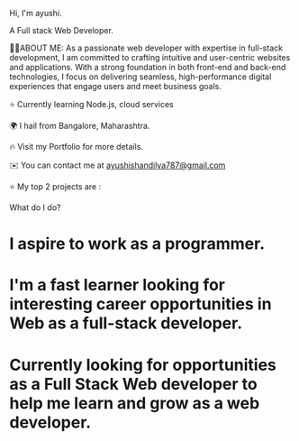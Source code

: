 Hi, I'm ayushi.

A Full stack Web Developer. 

👨‍💻ABOUT ME:
As a passionate web developer with expertise in full-stack development, I am committed to crafting intuitive and user-centric websites and applications. With a strong foundation in both front-end and back-end technologies, I focus on delivering seamless, high-performance digital experiences that engage users and meet business goals.

⭐ Currently learning Node.js, cloud services 

🌍 I hail from Bangalore, Maharashtra.

🔥 Visit my Portfolio for more details.

✉️ You can contact me at ayushishandilya787@gmail.com

⭐ My top 2 projects are : 

What do I do? 

# I aspire to work as a programmer.
# I'm a fast learner looking for interesting career opportunities in Web as a full-stack developer.
# Currently looking for opportunities as a Full Stack Web developer to help me learn and grow as a web developer.




